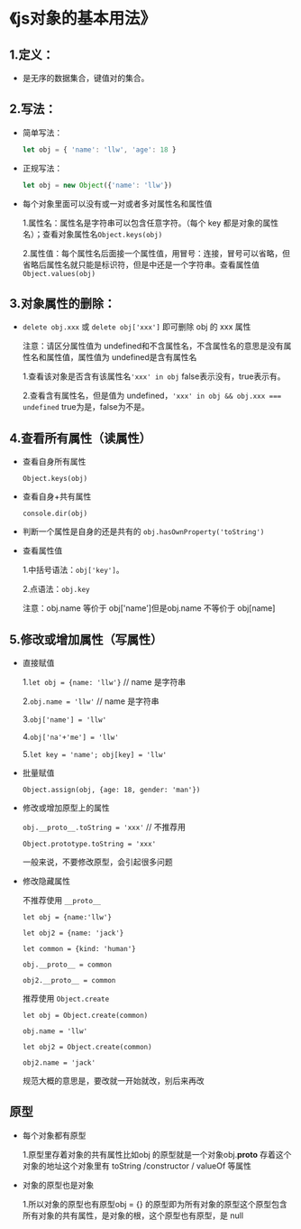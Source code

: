 # 《js对象的基本用法》
## 1.定义：
* 是无序的数据集合，键值对的集合。
## 2.写法：
* 简单写法：
  ```javascript
  let obj = { 'name': 'llw', 'age': 18 }
  ```
* 正规写法：
  ```javascript
  let obj = new Object({'name': 'llw'})
  ```
* 每个对象里面可以没有或一对或者多对属性名和属性值
   
   1.属性名：属性名是字符串可以包含任意字符。（每个 key 都是对象的属性名）；查看对象属性名`Object.keys(obj)`
   
   
   2.属性值：每个属性名后面接一个属性值，用冒号：连接，冒号可以省略，但省略后属性名就只能是标识符，但是中还是一个字符串。查看属性值`Object.values(obj)`

## 3.对象属性的删除：
* `delete obj.xxx` 或 `delete obj['xxx']`
即可删除 obj 的 xxx 属性


   注意：请区分属性值为 undefined和不含属性名，不含属性名的意思是没有属性名和属性值，属性值为 undefined是含有属性名

   1.查看该对象是否含有该属性名`'xxx' in obj` false表示没有，true表示有。

   2.查看含有属性名，但是值为 undefined，`'xxx' in obj && obj.xxx === undefined` true为是，false为不是。

## 4.查看所有属性（读属性）
* 查看自身所有属性
    
    `Object.keys(obj)`
* 查看自身+共有属性
    
    `console.dir(obj)`
* 判断一个属性是自身的还是共有的
`obj.hasOwnProperty('toString')`
* 查看属性值
  
   1.中括号语法：`obj['key']`。

   2.点语法：`obj.key`

   注意：obj.name 等价于 obj['name']但是obj.name 不等价于 obj[name]

## 5.修改或增加属性（写属性）
* 直接赋值
   
   1.`let obj = {name: 'llw'}` // name 是字符串
   
   2.`obj.name = 'llw'` // name 是字符串
   
   3.`obj['name'] = 'llw'` 

   4.`obj['na'+'me'] = 'llw'`
   
   5.`let key = 'name'; obj[key] = 'llw'`
* 批量赋值
  
  `Object.assign(obj, {age: 18, gender: 'man'})`
* 修改或增加原型上的属性
  
  `obj.__proto__.toString = 'xxx'` // 不推荐用

  `Object.prototype.toString = 'xxx'` 

  一般来说，不要修改原型，会引起很多问题
* 修改隐藏属性

   不推荐使用 `__proto__`

   `let obj = {name:'llw'}`

   `let obj2 = {name: 'jack'}`

   `let common = {kind: 'human'}`

   `obj.__proto__ = common`

   `obj2.__proto__ = common`
   
   推荐使用 `Object.create`

  `let obj = Object.create(common)`

  `obj.name = 'llw'`

  `let obj2 = Object.create(common)`

  `obj2.name = 'jack'`

  规范大概的意思是，要改就一开始就改，别后来再改
## 原型
* 每个对象都有原型
  
  1.原型里存着对象的共有属性比如obj 的原型就是一个对象obj.__proto__ 存着这个对象的地址这个对象里有 toString /constructor / valueOf 等属性
* 对象的原型也是对象

  1.所以对象的原型也有原型obj = {} 的原型即为所有对象的原型这个原型包含所有对象的共有属性，是对象的根，这个原型也有原型，是 null








